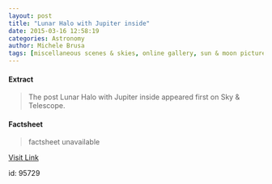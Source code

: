 ```yaml
---
layout: post
title: "Lunar Halo with Jupiter inside"
date: 2015-03-16 12:58:19
categories: Astronomy
author: Michele Brusa
tags: [miscellaneous scenes & skies, online gallery, sun & moon pictures]
---
```



#### Extract
>The post Lunar Halo with Jupiter inside appeared first on Sky &amp; Telescope.

#### Factsheet
>factsheet unavailable

[Visit Link](http://www.skyandtelescope.com/online-gallery/lunar-halo-jupiter-inside/)

id:   95729
